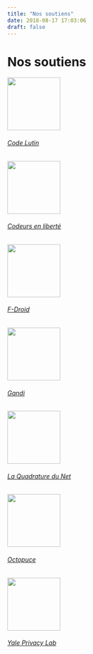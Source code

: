 ```yaml
---
title: "Nos soutiens"
date: 2018-08-17 17:03:06
draft: false
---
```


# Nos soutiens

<div class="row justify-content-md-center">
    <div class="col-md-4 text-center">
        <a href="https://www.codelutin.com/">
            <img src="/media/partners/logo-code-lutin.svg" width="120px" height="120px" class="mt-3 ml-auto mr-auto"/>
            <div class="card-body">
                <h6 class="card-title">Code Lutin</h6>
            </div>
        </a>
    </div>
    <div class="col-md-4 text-center">
        <a href="https://www.codeursenliberté.fr/">
            <img src="/media/partners/codeurs-en-liberte.svg" width="120px" height="120px"class="mt-3 ml-auto mr-auto"/>
            <div class="card-body">
                <h6 class="card-title">Codeurs en liberté</h6>
            </div>
        </a>
    </div>
</div>
<div class="row justify-content-md-center">
    <div class="col-md-4 text-center">
        <a href="https://f-droid.org/">
            <img src="/media/partners/fdroid.svg" width="120px" height="120px" class="mt-3 ml-auto mr-auto"/>
            <div class="card-body">
                <h6 class="card-title">F-Droid</h6>
            </div>
        </a>
    </div>
    <div class="col-md-4 text-center">
        <a href="https://www.gandi.net/">
            <img src="/media/partners/gandi.png" width="120px" height="120px" class="mt-3 ml-auto mr-auto"/>
            <div class="card-body">
                <h6 class="card-title">Gandi</h6>
            </div>
        </a>
    </div>
    <div class="col-md-4 text-center">
        <a href="https://www.laquadrature.net/">
            <img src="/media/partners/lqdn.svg" width="120px" height="120px" class="mt-3 ml-auto mr-auto"/>
            <div class="card-body">
                <h6 class="card-title">La Quadrature du Net</h6>
            </div>
        </a>
    </div>
    <div class="col-md-4 text-center">
        <a href="https://www.octopuce.fr/">
            <img src="/media/partners/octopuce.svg" width="120px" height="120px" class="mt-3 ml-auto mr-auto"/>
            <div class="card-body">
                <h6 class="card-title">Octopuce</h6>
            </div>
        </a>
    </div>
    <div class="col-md-4 text-center">
        <a href="https://privacylab.yale.edu/">
            <img src="/media/partners/yale-privacy-lab.png" width="120px" height="120px" class="mt-3 ml-auto mr-auto"/>
            <div class="card-body">
                <h6 class="card-title">Yale Privacy Lab</h6>
            </div>
        </a>
    </div>
</div>
